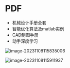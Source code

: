 # PDF

- 机械设计手册全套
- 智能优化算法及matlab实例
- CAD制图手册
- 动手深度学习



![image-20231108115835006](G:\git\PDF\README\image-20231108115835006.png)

![image-20231108115911937](G:\git\PDF\README\image-20231108115911937.png)
